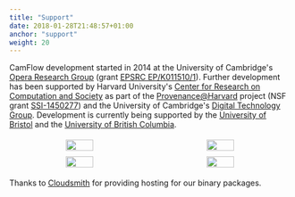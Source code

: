```yaml
---
title: "Support"
date: 2018-01-28T21:48:57+01:00
anchor: "support"
weight: 20
---
```


CamFlow development started in 2014 at the University of Cambridge's [Opera Research Group](https://www.cl.cam.ac.uk/research/srg/opera/) (grant [EPSRC EP/K011510/1](http://gow.epsrc.ac.uk/NGBOViewGrant.aspx?GrantRef=EP/K011510/1)).
Further development has been supported by Harvard University's [Center for Research on Computation and Society](https://crcs.seas.harvard.edu/) as part of the [Provenance@Harvard](https://projects.iq.harvard.edu/provenance-at-harvard) project (NSF grant [SSI-1450277](https://nsf.gov/awardsearch/showAward?AWD_ID=1450277)) and the University of Cambridge's [Digital Technology Group](https://www.cl.cam.ac.uk/research/dtg/www/).
Development is currently being supported by the [University of Bristol](http://www.bris.ac.uk/engineering/departments/computerscience/) and the [University of British Columbia](https://www.cs.ubc.ca/labs/nss/html/projects.html).

<style>
.r_row {
  display: flex;
  text-align: center;
}

.r_column {
  flex: 50%;
  padding: 5px;
  margin: auto;
}
</style>

<div class="r_row">
  <div class="r_column">
    <a href="https://systopia.cs.ubc.ca/" target="_blank"><img src="./images/ubc.png" width="45%"></a>
  </div>
  <div class="r_column">
    <a href="http://www.bris.ac.uk/engineering/departments/computerscience/" target="_blank"><img src="./images/bristol.png" width="45%"></a></td>
  </div>
</div>
<div class="r_row">
  <div class="r_column">
    <a href="https://www.cl.cam.ac.uk/research/srg/opera/" target="_blank"><img src="./images/cambridge.png" width="45%"></a>
  </div>
  <div class="r_column">
    <a href="https://syrah.eecs.harvard.edu/" target="_blank"><img src="./images/harvard.png" width="45%"></a>
  </div>
</div>

Thanks to [Cloudsmith](https://cloudsmith.com/) for providing hosting for our binary packages.
